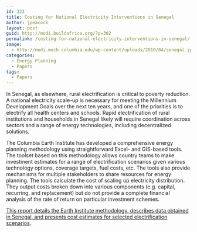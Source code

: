 ```yaml
---
id: 323
title: Costing for National Electricity Interventions in Senegal
author: jpeacock
layout: post
guid: http://modi.buildafrica.org/?p=302
permalink: /costing-for-national-electricity-interventions-in-senegal/
image:
  - http://modi.mech.columbia.edu/wp-content/uploads/2010/04/senegal.jpg
categories:
  - Energy Planning
  - Papers
tags:
  - Papers
---
```

In Senegal, as elsewhere, rural electrification is critical to poverty reduction. A national electricity scale-up is necessary for meeting the Millennium Development Goals over the next ten years, and one of the priorities is to electrify all health centers and schools. Rapid electrification of rural institutions and households in Senegal likely will require coordination across sectors and a range of energy technologies, including decentralized solutions.

The Columbia Earth Institute has developed a comprehensive energy planning methodology using straightforward Excel- and GIS-based tools. The toolset based on this methodology allows country teams to make investment estimates for a range of electrification scenarios given various technology options, coverage targets, fuel costs, etc. The tools also provide mechanisms for multiple stakeholders to share resources for energy planning. The tools calculate the cost of scaling up electricity distribution. They output costs broken down into various components (e.g. capital, recurring, and replacement) but do not provide a complete financial analysis of the rate of return on particular investment schemes.

[ This report details the Earth Institute methodology, describes data obtained in Senegal, and presents cost estimates for selected electrification scenarios][1].

 [1]: http://modi.mech.columbia.edu/wp-content/uploads/2013/04/Senegal_WorldBank_Report_8-07.pdf